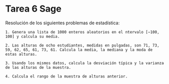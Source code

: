 # Tarea 6 Sage

Resolución de los siguientes problemas de estadística:

    1. Genera una lista de 1000 enteros aleatorios en el ntervalo [−100, 100] y calcula su media.
    
    2. Las alturas de ocho estudiantes, medidas en pulgadas, son 71, 73, 59, 62, 65, 61, 73, 61. Calcula la media, la mediana y la moda de estas alturas.
    
    3. Usando los mismos datos, calcula la desviación típica y la varianza de las alturas de la muestra.
    
    4. Calcula el rango de la muestra de alturas anterior.
